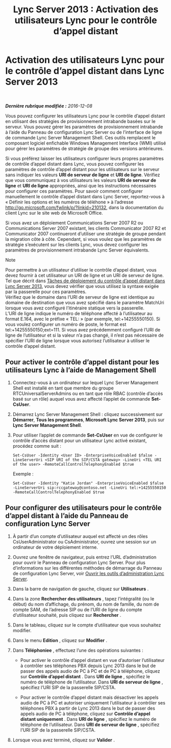 ﻿---
title: 'Lync Server 2013 : Activation des utilisateurs Lync pour le contrôle d’appel distant'
TOCTitle: Activation des utilisateurs Lync pour le contrôle d’appel distant
ms:assetid: f39bc10d-034c-4875-a0b8-554e1109e7e6
ms:mtpsurl: https://technet.microsoft.com/fr-fr/library/Gg615048(v=OCS.15)
ms:contentKeyID: 49299317
ms.date: 12/10/2016
mtps_version: v=OCS.15
ms.translationtype: HT
---

# Activation des utilisateurs Lync pour le contrôle d’appel distant dans Lync Server 2013

 

_**Dernière rubrique modifiée :** 2016-12-08_

Vous pouvez configurer les utilisateurs Lync pour le contrôle d’appel distant en utilisant des stratégies de provisionnement intrabande basées sur le serveur. Vous pouvez gérer les paramètres de provisionnement intrabande à l’aide du Panneau de configuration Lync Server ou de l’interface de ligne de commande Lync Server Management Shell. Ces outils remplacent le composant logiciel enfichable Windows Management Interface (WMI) utilisé pour gérer les paramètres de stratégie de groupe des versions antérieures.

Si vous préférez laisser les utilisateurs configurer leurs propres paramètres de contrôle d’appel distant dans Lync, vous pouvez configurer les paramètres de contrôle d’appel distant pour les utilisateurs sur le serveur sans indiquer les valeurs **URI de serveur de ligne** et **URI de ligne**. Vérifiez que vous communiquez à vos utilisateurs les valeurs **URI de serveur de ligne** et **URI de ligne** appropriées, ainsi que les instructions nécessaires pour configurer ces paramètres. Pour savoir comment configurer manuellement le contrôle d’appel distant dans Lync Server, reportez-vous à « Définir les options et les numéros de téléhone » à l’adresse <http://go.microsoft.com/fwlink/p/?linkid=210132>, dans la documentation du client Lync sur le site web de Microsoft Office.

Si vous avez un déploiement Communications Server 2007 R2 ou Communications Server 2007 existant, les clients Communicator 2007 R2 et Communicator 2007 continueront d’utiliser une stratégie de groupe pendant la migration côte à côte. Cependant, si vous voulez que les paramètres de stratégie s’exécutent sur les clients Lync, vous devez configurer les paramètres de provisionnement intrabande Lync Server équivalents.

> [!NOTE]  
> Pour permettre à un utilisateur d’utiliser le contrôle d’appel distant, vous devez fournir à cet utilisateur un URI de ligne et un URI de serveur de ligne. Tel que décrit dans <a href="lync-server-2013-deployment-tasks-for-remote-call-control.md">Tâches de déploiement du contrôle d’appel distant dans Lync Server 2013</a>, vous devez vérifier que vous utilisez la syntaxe exigée par la passerelle pour ces paramètres.<br />
Vérifiez que le domaine dans l’URI de serveur de ligne est identique au domaine de destination que vous avez spécifié dans le paramètre MatchUri lorsque vous avez configuré l’itinéraire statique vers la passerelle.<br />
L’URI de ligne indique le numéro de téléphone affecté à l’utilisateur au format E.164, avec le préfixe « TEL: » (par exemple, tel:+14255550150). Si vous voulez configurer un numéro de poste, le format est tel:+14255550150;ext=111. Si vous avez précédemment configuré l’URI de ligne de l’utilisateur et si la valeur n’a pas changé, il n’est pas nécessaire de spécifier l’URI de ligne lorsque vous autorisez l’utilisateur à utiliser le contrôle d’appel distant.

## Pour activer le contrôle d’appel distant pour les utilisateurs Lync à l’aide de Management Shell

1.  Connectez-vous à un ordinateur sur lequel Lync Server Management Shell est installé en tant que membre du groupe RTCUniversalServerAdmins ou en tant que rôle RBAC (contrôle d’accès basé sur un rôle) auquel vous avez affecté l’applet de commande **Set-CsUser**.

2.  Démarrez Lync Server Management Shell : cliquez successivement sur **Démarrer**, **Tous les programmes**, **Microsoft Lync Server 2013**, puis sur **Lync Server Management Shell**.

3.  Pour utiliser l’applet de commande **Set-CsUser** en vue de configurer le contrôle d’accès distant pour un utilisateur Lync activé existant, procédez comme suit :
    
        Set-CsUser -Identity <User ID> -EnterpriseVoiceEnabled $false -LineServerUri <SIP URI of the SIP/CSTA gateway> -LineUri <TEL URI of the user> -RemoteCallControlTelephonyEnabled $true
    
    Exemple :
    
        Set-CsUser -Identity "Katie Jordan" -EnterpriseVoiceEnabled $false -LineServerUri sip:rccgateway@contoso.net -LineUri tel:+14255550150 -RemoteCallControlTelephonyEnabled $true

## Pour configurer des utilisateurs pour le contrôle d’appel distant à l’aide du Panneau de configuration Lync Server

1.  À partir d’un compte d’utilisateur auquel est affecté un des rôles CsUserAdministrator ou CsAdministrator, ouvrez une session sur un ordinateur de votre déploiement interne.

2.  Ouvrez une fenêtre de navigateur, puis entrez l’URL d’administration pour ouvrir le Panneau de configuration Lync Server. Pour plus d’informations sur les différentes méthodes de démarrage du Panneau de configuration Lync Server, voir [Ouvrir les outils d’administration Lync Server](lync-server-2013-open-lync-server-administrative-tools.md).

3.  Dans la barre de navigation de gauche, cliquez sur **Utilisateurs** .

4.  Dans la zone **Rechercher des utilisateurs** , tapez l’intégralité (ou le début) du nom d’affichage, du prénom, du nom de famille, du nom de compte SAM, de l’adresse SIP ou de l’URI de ligne du compte d’utilisateur souhaité, puis cliquez sur **Rechercher** .

5.  Dans le tableau, cliquez sur le compte d’utilisateur que vous souhaitez modifier.

6.  Dans le menu **Edition** , cliquez sur **Modifier** .

7.  Dans **Téléphoniee** , effectuez l’une des opérations suivantes :
    
      - Pour activer le contrôle d’appel distant en vue d’autoriser l’utilisateur à contrôler ses téléphones PBX depuis Lync 2013 dans le but de passer des appels audio de PC à PC et de PC à téléphone, cliquez sur **Contrôle d’appel distant** . Dans **URI de ligne** , spécifiez le numéro de téléphone de l’utilisateur. Dans **URI de serveur de ligne** , spécifiez l’URI SIP de la passerelle SIP/CSTA.
    
      - Pour activer le contrôle d’appel distant mais désactiver les appels audio de PC à PC et autoriser uniquement l’utilisateur à contrôler ses téléphones PBX à partir de Lync 2013 dans le but de passer des appels audio de PC à téléphone, cliquez sur **Contrôle d’appel distant uniquement** . Dans **URI de ligne** , spécifiez le numéro de téléphone de l’utilisateur. Dans **URI de serveur de ligne** , spécifiez l’URI SIP de la passerelle SIP/CSTA.

8.  Lorsque vous avez terminé, cliquez sur **Valider** .

